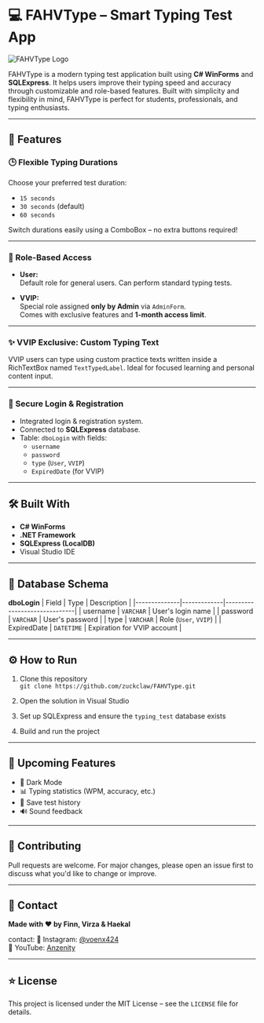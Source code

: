 # 💻 FAHVType – Smart Typing Test App

![FAHVType Logo](https://dummyimage.com/800x200/cccccc/000000&text=FAHVType+Typing+Test+App)

FAHVType is a modern typing test application built using **C# WinForms** and **SQLExpress**. It helps users improve their typing speed and accuracy through customizable and role-based features. Built with simplicity and flexibility in mind, FAHVType is perfect for students, professionals, and typing enthusiasts.

---

## 🚀 Features

### 🕒 Flexible Typing Durations
Choose your preferred test duration:
- `15 seconds`
- `30 seconds` (default)
- `60 seconds`

Switch durations easily using a ComboBox – no extra buttons required!

---

### 👤 Role-Based Access
- **User:**  
  Default role for general users. Can perform standard typing tests.

- **VVIP:**  
  Special role assigned **only by Admin** via `AdminForm`.  
  Comes with exclusive features and **1-month access limit**.

---

### ✨ VVIP Exclusive: Custom Typing Text
VVIP users can type using custom practice texts written inside a RichTextBox named `TextTypedLabel`. Ideal for focused learning and personal content input.

---

### 🔐 Secure Login & Registration
- Integrated login & registration system.
- Connected to **SQLExpress** database.
- Table: `dboLogin` with fields:
  - `username`
  - `password`
  - `type` (`User`, `VVIP`)
  - `ExpiredDate` (for VVIP)

---

## 🛠️ Built With

- **C# WinForms**
- **.NET Framework**
- **SQLExpress (LocalDB)**
- Visual Studio IDE

---

## 📂 Database Schema

**dboLogin**
| Field        | Type        | Description                  |
|--------------|-------------|------------------------------|
| username     | `VARCHAR`   | User's login name            |
| password     | `VARCHAR`   | User's password              |
| type         | `VARCHAR`   | Role (`User`, `VVIP`)        |
| ExpiredDate  | `DATETIME`  | Expiration for VVIP account  |

---

## ⚙️ How to Run

1. Clone this repository  
   `git clone https://github.com/zuckclaw/FAHVType.git`

2. Open the solution in Visual Studio

3. Set up SQLExpress and ensure the `typing_test` database exists

4. Build and run the project

---

## 🔮 Upcoming Features

- 🎨 Dark Mode
- 📊 Typing statistics (WPM, accuracy, etc.)
- 💾 Save test history
- 🔊 Sound feedback

---

## 🤝 Contributing

Pull requests are welcome. For major changes, please open an issue first to discuss what you'd like to change or improve.

---

## 📧 Contact

**Made with ❤️ by Finn, Virza & Haekal**

contact:
📮 Instagram: [@voenx424](https://instagram.com/voenx424)  
📮 YouTube: [Anzenity](https://youtube.com/@anzenity)

---

## ⭐ License

This project is licensed under the MIT License – see the `LICENSE` file for details.
